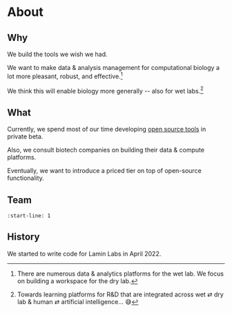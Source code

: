 # About

## Why

We build the tools we wish we had.

We want to make data & analysis management for computational biology a lot more pleasant, robust, and effective.[^workspace]

We think this will enable biology more generally -- also for wet labs.[^vision]

<!-- prettier-ignore -->
[^workspace]: There are numerous data & analytics platforms for the wet lab.
    We focus on building a workspace for the dry lab.
[^vision]: Towards learning platforms for R&D that are integrated across wet ⇄ dry lab & human ⇄ artificial intelligence... 😅

## What

Currently, we spend most of our time developing [open source tools](/products) in private beta.

Also, we consult biotech companies on building their data & compute platforms.

Eventually, we want to introduce a priced tier on top of open-source functionality.

## Team

```{include} about/team.md
:start-line: 1
```

## History

We started to write code for Lamin Labs in April 2022.
